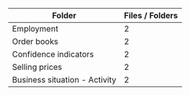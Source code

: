 | Folder                        |   Files / Folders |
|-------------------------------|-------------------|
| Employment                    |                 2 |
| Order books                   |                 2 |
| Confidence indicators         |                 2 |
| Selling prices                |                 2 |
| Business situation - Activity |                 2 |